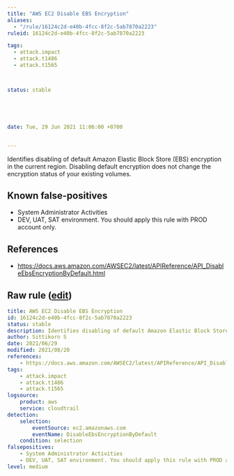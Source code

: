 ```yaml
---
title: "AWS EC2 Disable EBS Encryption"
aliases:
  - "/rule/16124c2d-e40b-4fcc-8f2c-5ab7870a2223"
ruleid: 16124c2d-e40b-4fcc-8f2c-5ab7870a2223

tags:
  - attack.impact
  - attack.t1486
  - attack.t1565



status: stable





date: Tue, 29 Jun 2021 11:06:00 +0700


---
```


Identifies disabling of default Amazon Elastic Block Store (EBS) encryption in the current region. Disabling default encryption does not change the encryption status of your existing volumes.

<!--more-->


## Known false-positives

* System Administrator Activities
* DEV, UAT, SAT environment. You should apply this rule with PROD account only.



## References

* https://docs.aws.amazon.com/AWSEC2/latest/APIReference/API_DisableEbsEncryptionByDefault.html


## Raw rule ([edit](https://github.com/SigmaHQ/sigma/edit/master/rules/cloud/aws/aws_ec2_disable_encryption.yml))
```yaml
title: AWS EC2 Disable EBS Encryption
id: 16124c2d-e40b-4fcc-8f2c-5ab7870a2223
status: stable
description: Identifies disabling of default Amazon Elastic Block Store (EBS) encryption in the current region. Disabling default encryption does not change the encryption status of your existing volumes.
author: Sittikorn S
date: 2021/06/29
modified: 2021/08/20
references:
    - https://docs.aws.amazon.com/AWSEC2/latest/APIReference/API_DisableEbsEncryptionByDefault.html
tags:
    - attack.impact
    - attack.t1486
    - attack.t1565
logsource:
    product: aws
    service: cloudtrail
detection:
    selection:
        eventSource: ec2.amazonaws.com
        eventName: DisableEbsEncryptionByDefault
    condition: selection
falsepositives:
    - System Administrator Activities
    - DEV, UAT, SAT environment. You should apply this rule with PROD account only.
level: medium

```
